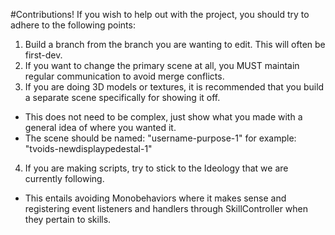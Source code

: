 #Contributions!
If you wish to help out with the project, you should try to adhere to the following points:
1. Build a branch from the branch you are wanting to edit.  This will often be first-dev.
2. If you want to change the primary scene at all, you MUST maintain regular communication to avoid merge conflicts.
3. If you are doing 3D models or textures, it is recommended that you build a separate scene specifically for showing it off.
  - This does not need to be complex, just show what you made with a general idea of where you wanted it.
  - The scene should be named:  "username-purpose-1"  for example: "tvoids-newdisplaypedestal-1"
4. If you are making scripts, try to stick to the Ideology that we are currently following.
  - This entails avoiding Monobehaviors where it makes sense and registering event listeners and handlers through SkillController when they pertain to skills.   
